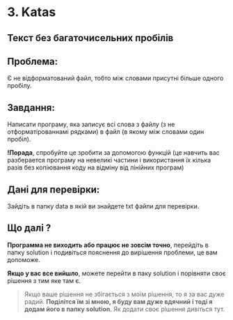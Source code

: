 # 3. Katas

## Текст без багаточисельних пробілів

## Проблема:

Є не відформатований файл, тобто між словами присутні більше одного пробілу.

## Завдання:

Написати програму, яка записує всі слова з файлу (з не отформатірованнамі рядками) в файл (в якому між словами один пробіл).

__!Порада__, спробуйте це зробити за допомогою функцій (це навчить вас разберается програму на невеликі частини і використання їх кілька разів без копіювання коду на відміну від лінійних програм)

## Дані для перевірки:

Зайдіть в папку data в якій ви знайдете txt файли для перевірки.

## Що далі ?

__Программа не виходить або працює не зовсім точно__, перейдіть в папку solution і подивіться пояснення до вирішення проблеми, це вам допоможе.

__Якщо у вас все вийшло__, можете перейти в паку solution і порівняти своє рішення з тим яке там є.

> Якщо ваше рішення не збігається з моїм рішення, то я за вас дуже радий. __Поділітся їм зі мною, я буду вам дуже вдячний і тоді я додам його в папку solution__. Як додати своє рішення дивіться тут.
